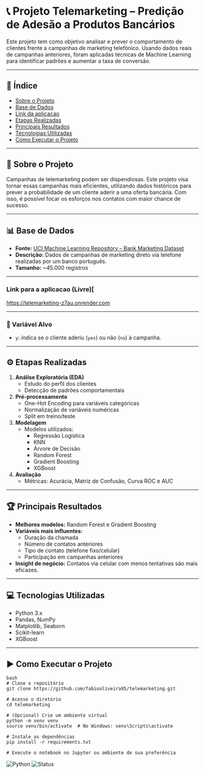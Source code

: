 # 📞 Projeto Telemarketing – Predição de Adesão a Produtos Bancários

Este projeto tem como objetivo analisar e prever o comportamento de clientes frente a campanhas de marketing telefônico. Usando dados reais de campanhas anteriores, foram aplicadas técnicas de Machine Learning para identificar padrões e aumentar a taxa de conversão.

---

## 📌 Índice

- [Sobre o Projeto](#sobre-o-projeto)
- [Base de Dados](#base-de-dados)
- [Link da aplicacao](#Link-da-aplicacao)
- [Etapas Realizadas](#etapas-realizadas)
- [Principais Resultados](#principais-resultados)
- [Tecnologias Utilizadas](#tecnologias-utilizadas)
- [Como Executar o Projeto](#como-executar-o-projeto)

---

## 🧠 Sobre o Projeto

Campanhas de telemarketing podem ser dispendiosas. Este projeto visa tornar essas campanhas mais eficientes, utilizando dados históricos para prever a probabilidade de um cliente aderir a uma oferta bancária. Com isso, é possível focar os esforços nos contatos com maior chance de sucesso.

---

## 📊 Base de Dados

- **Fonte:** [UCI Machine Learning Repository – Bank Marketing Dataset](https://archive.ics.uci.edu/ml/datasets/Bank+Marketing)
- **Descrição:** Dados de campanhas de marketing direto via telefone realizadas por um banco português.
- **Tamanho:** ~45.000 registros

---

### Link para a aplicacao (Livre)[
https://telemarketing-z7au.onrender.com

---
### 🎯 Variável Alvo
- `y`: indica se o cliente aderiu (`yes`) ou não (`no`) à campanha.

---

## ⚙️ Etapas Realizadas

1. **Análise Exploratória (EDA)**
   - Estudo do perfil dos clientes
   - Detecção de padrões comportamentais
2. **Pré-processamento**
   - One-Hot Encoding para variáveis categóricas
   - Normalização de variáveis numéricas
   - Split em treino/teste
3. **Modelagem**
   - Modelos utilizados:
     - Regressão Logística
     - KNN
     - Árvore de Decisão
     - Random Forest
     - Gradient Boosting
     - XGBoost
4. **Avaliação**
   - Métricas: Acurácia, Matriz de Confusão, Curva ROC e AUC

---

## 🏆 Principais Resultados

- **Melhores modelos:** Random Forest e Gradient Boosting
- **Variáveis mais influentes:**
  - Duração da chamada
  - Número de contatos anteriores
  - Tipo de contato (telefone fixo/celular)
  - Participação em campanhas anteriores
- **Insight de negócio:** Contatos via celular com menos tentativas são mais eficazes.

---

## 💻 Tecnologias Utilizadas

- Python 3.x  
- Pandas, NumPy  
- Matplotlib, Seaborn  
- Scikit-learn  
- XGBoost  

---

## ▶️ Como Executar o Projeto

    bash
    # Clone o repositório
    git clone https://github.com/fabiooliveira95/telemarketing.git

    # Acesse o diretório
    cd telemarketing

    # (Opcional) Crie um ambiente virtual
    python -m venv venv
    source venv/bin/activate  # No Windows: venv\Scripts\activate

    # Instale as dependências
    pip install -r requirements.txt

    # Execute o notebook no Jupyter ou ambiente de sua preferência

![Python](https://img.shields.io/badge/Python-3.10-blue)
![Status](https://img.shields.io/badge/status-em%20desenvolvimento-yellow)
